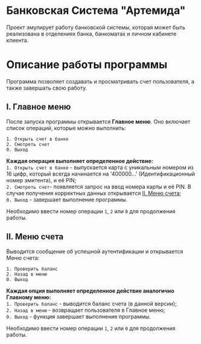 # Банковская Система "Артемида"
Проект эмулирует работу банковской системы, которая может быть реализована в отделениях банка, банкоматах и личном кабинете клиента.

# Описание работы программы
Программа позволяет создавать и просматривать счет пользователя, а также завершать свою работу.

## I. Главное меню
После запуска программы открывается **Главное меню**. Оно включает список операций, которые можно выполнить:
```
1. Открыть счет в банке
2. Смотреть счет
0. Выход
```

**Каждая операция выполняет определенное действие:**<br/>
`1. Открыть счет в банке` - выпускается карта с уникальным номером из 16 цифр, который всегда начинается на '400000...' (Идентификационный номер эмитента), и её PIN;<br/>
`2. Смотреть счет`- появляется запрос на ввод номера карты и её PIN. В случае получения корректных данных открывается [II. Меню счета](#ii-меню-счета);<br/>
`0. Выход` - завершает выполнение программы.<br/>

Необходимо ввести номер операции `1`, `2` или `0` для продолжения работы.

## II. Меню счета
Выводится сообщение об успешной аутентификации и открывается Меню счета:
```
1. Проверить баланс
2. Назад в меню
0. Выход 
```

**Каждая опция выполняет определенное действие аналогично Главному меню:**<br/>
`1. Проверить баланс` - выводится баланс счета (в данной версии);<br/>
`2. Назад в меню` - возвращает пользователя в Главное меню;<br/>
`0. Выход` - функция завершает выполнение программы.<br/>

Необходимо ввести номер операции `1`, `2` или `0` для продолжения работы.
